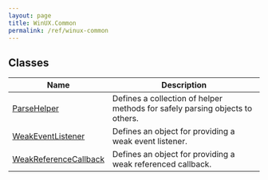 ```yaml
---
layout: page
title: WinUX.Common
permalink: /ref/winux-common
---
```


## Classes

| Name | Description |
|---|---|
| [ParseHelper](winux-common-parsehelper) | Defines a collection of helper methods for safely parsing objects to others. |
| [WeakEventListener](winux-common-weakeventlistener) | Defines an object for providing a weak event listener. |
| [WeakReferenceCallback](winux-common-weakreferencecallback) | Defines an object for providing a weak referenced callback. |
